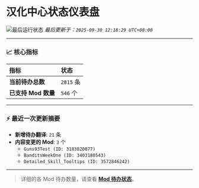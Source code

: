 # 汉化中心状态仪表盘

![最后运行状态](https://img.shields.io/badge/Last%20Run-Success-green)
*最后更新于：`2025-09-30 12:18:29 UTC+08:00`*

---

### 📈 **核心指标**

| 指标 | 状态 |
| :--- | :--- |
| **当前待办总数** | ``2815`` 条 |
| **已支持 Mod 数量** | ``546`` 个 |

---

### ⚡ **最近一次更新摘要**

*   **新增待办翻译**: `21` 条
*   **内容变更的 Mod**: `3` 个
    *   `Guns93Test (ID: 3183820077)`
    *   `BanditsWeekOne (ID: 3403180543)`
    *   `Detailed_Skill_Tooltips (ID: 3572846242)`

---

> 详细的各 Mod 待办数量，请查看 [**Mod 待办状态**](MOD_TODO_STATUS.md)。
